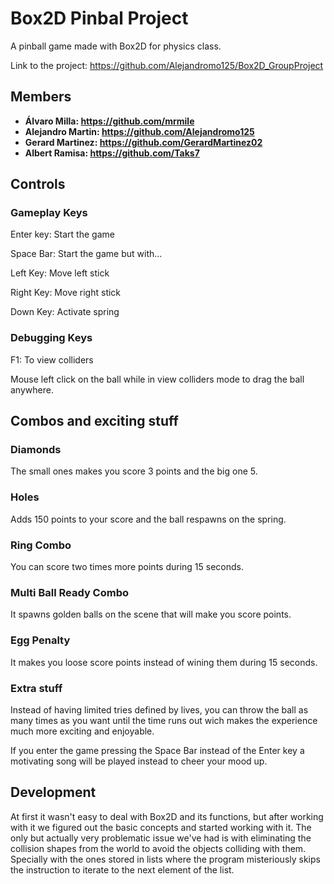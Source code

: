 # Box2D Pinbal Project

A pinball game made with Box2D for physics class.

Link to the project: https://github.com/Alejandromo125/Box2D_GroupProject

## Members
* **Álvaro Milla: https://github.com/mrmile**
* **Alejandro Martin: https://github.com/Alejandromo125**
* **Gerard Martinez: https://github.com/GerardMartinez02**
* **Albert Ramisa: https://github.com/Taks7**
 
## Controls
### Gameplay Keys
Enter key: Start the game

Space Bar: Start the game but with...

Left Key: Move left stick

Right Key: Move right stick

Down Key: Activate spring

### Debugging Keys
F1: To view colliders

Mouse left click on the ball while in view colliders mode to drag the ball anywhere.

## Combos and exciting stuff
### Diamonds
The small ones makes you score 3 points and the big one 5.
### Holes
Adds 150 points to your score and the ball respawns on the spring.
### Ring Combo
You can score two times more points during 15 seconds.
### Multi Ball Ready Combo
It spawns golden balls on the scene that will make you score points.
### Egg Penalty
It makes you loose score points instead of wining them during 15 seconds.
### Extra stuff
Instead of having limited tries defined by lives, you can throw the ball as many times as you want until the time runs out wich makes the experience much more exciting and enjoyable.

If you enter the game pressing the Space Bar instead of the Enter key a motivating song will be played instead to cheer your mood up.

## Development
At first it wasn't easy to deal with Box2D and its functions, but after working with it we figured out the basic concepts and started working with it. The only but actually very problematic issue we've had is with eliminating the collision shapes from the world to avoid the objects colliding with them. Specially with the ones stored in lists where the program misteriously skips the instruction to iterate to the next element of the list.

